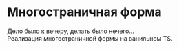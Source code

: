 # Многостраничная форма  
Дело было к вечеру, делать было нечего...  
Реализация многостраничной формы на ванильном TS.
